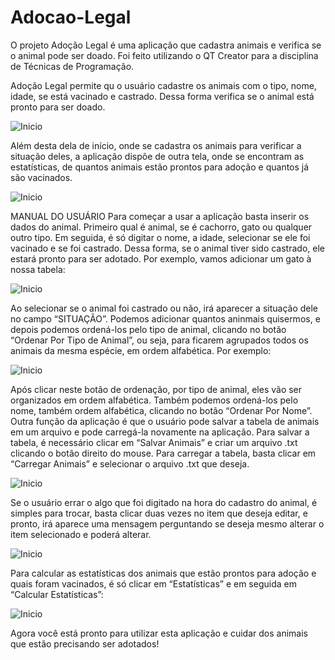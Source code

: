 # Adocao-Legal
O projeto Adoção Legal é uma aplicação que cadastra animais e verifica se o animal pode ser doado. Foi feito utilizando o QT Creator para a disciplina de Técnicas de Programação.


Adoção Legal permite qu o usuário cadastre os animais com o tipo, nome, idade, se está vacinado e castrado. Dessa forma verifica se o animal está pronto para ser doado.

![Inicio](imagens_projetoNovo/inicio.png)

Além desta dela de início, onde se cadastra os animais para verificar a situação deles, a aplicação dispõe de outra tela, onde se encontram as estatísticas, de quantos animais estão prontos para adoção e quantos já são vacinados.


![Inicio](imagens_projetoNovo/estatisticas.png)

MANUAL DO USUÁRIO
Para começar a usar a aplicação basta inserir os dados do animal. Primeiro qual é animal, se é cachorro, gato ou qualquer outro tipo. Em seguida, é só digitar o nome, a idade, selecionar se ele foi vacinado e se foi castrado. Dessa forma, se o animal tiver sido castrado, ele estará pronto para ser adotado. 
Por exemplo, vamos adicionar um gato à nossa tabela: 

![Inicio](imagens_projetoNovo/cadastrando_animal.png)

Ao selecionar se o animal foi castrado ou não, irá aparecer a situação dele no campo “SITUAÇÃO”.
Podemos adicionar quantos aninmais quisermos, e depois podemos ordená-los pelo tipo de animal, clicando no botão “Ordenar Por Tipo de Animal”, ou seja, para ficarem agrupados todos os animais da mesma espécie, em ordem alfabética. Por exemplo:

![Inicio](imagens_projetoNovo/ordenar_por_nome.png)

Após clicar neste botão de ordenação, por tipo de animal, eles vão ser organizados em ordem alfabética. Também podemos ordená-los pelo nome, também ordem alfabética, clicando no botão “Ordenar Por Nome”. 
Outra função da aplicação é que o usuário pode salvar a tabela de animais em um arquivo e pode carregá-la novamente na aplicação. Para salvar a tabela,  é necessário clicar em “Salvar Animais” e criar um arquivo .txt clicando o botão direito do mouse. Para carregar a tabela, basta clicar em “Carregar Animais” e selecionar o arquivo .txt que deseja.

![Inicio](imagens_projetoNovo/arquivo.png)

Se o usuário errar o algo que foi digitado na hora do cadastro do animal, é simples para trocar, basta clicar duas vezes no item que deseja editar, e pronto, irá aparece uma mensagem perguntando se deseja mesmo alterar o item selecionado e poderá alterar. 

![Inicio](imagens_projetoNovo/editando_nome.png)

Para calcular as estatísticas dos animais que estão prontos para adoção e quais foram vacinados, é só clicar em “Estatísticas” e em seguida em “Calcular Estatísticas”: 

![Inicio](imagens_projetoNovo/estatisticas.png)


Agora você está pronto para utilizar esta aplicação e cuidar dos animais que estão precisando ser adotados! 





